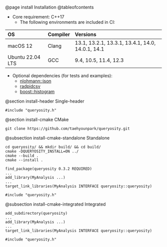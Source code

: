 @page install Installation
@tableofcontents

- Core requirement: C++17
  - The following environments are included in CI:

| OS | Compiler | Versions |
| :--- | :--- | :--- |
| macOS 12 | Clang | 13.1, 13.2.1, 13.3.1, 13.4.1, 14.0, 14.0.1, 14.1 |
| Ubuntu 22.04 LTS | GCC | 9.4, 10.5, 11.4, 12.3 |

- Optional dependencies (for tests and examples): 
  - [nlohmann::json](https://json.nlohmann.me)
  - [radpidcsv](https://github.com/d99kris/rapidcsv) 
  - [boost::histogram](https://www.boost.org/doc/libs/1_84_0/libs/histogram/doc/html/index.html)

@section install-header Single-header

~~~{.cpp}
#include "queryosity.h"
~~~

@section install-cmake CMake

~~~{.sh}
git clone https://github.com/taehyounpark/queryosity.git
~~~

@subsection install-cmake-standalone Standalone

~~~{.sh}
cd queryosity/ && mkdir build/ && cd build/
cmake -DQUERYOSITY_INSTALL=ON ../
cmake --build .
cmake --install .
~~~

~~~{.cmake}
find_package(queryosity 0.3.2 REQUIRED)
...
add_library(MyAnalysis ...)
...
target_link_libraries(MyAnalysis INTERFACE queryosity::queryosity)
~~~

~~~{.cpp}
#include "queryosity.h"
~~~

@subsection install-cmake-integrated Integrated

~~~{.cmake}
add_subdirectory(queryosity)
...
add_library(MyAnalysis ...)
...
target_link_libraries(MyAnalysis INTERFACE queryosity::queryosity)
~~~

~~~{.cpp}
#include "queryosity.h"
~~~
